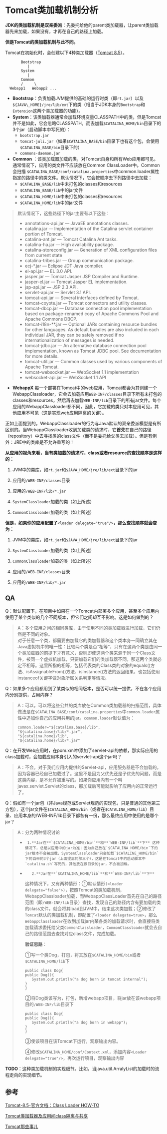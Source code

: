 # Tomcat类加载机制分析

**JDK的类加载机制是双亲委派**：先委托给他的parent类加载器，让parent类加载器先来加载，如果没有，才再在自己的路径上加载。

**但是Tomcat的类加载机制与此不同。**

Tomcat在初始化时，会创建以下4种类加载器（[Tomcat 8.5](http://tomcat.apache.org/tomcat-8.5-doc/class-loader-howto.html)）。

```text
       Bootstrap           
          |
       System              
          |
       Common          
       /     \
  Webapp1   Webapp2 ...
```

* **Bootstrap**：负责加载JVM提供的基础的运行时类（即`rt.jar`）以及`${JAVA\_HOME}/jre/lib/ext`下的类（相当于JDK本身的`Bootstrap`和`Extension`这两个类加载器的功能）。
* **System**：该类加载器通常会加载环境变量CLASSPATH中的类，但是Tomcat并不是如此，它会忽略CLASSPATH，而去加载`$CATALINA_HOME/bin`目录下的3个jar（启动脚本中写死的）：
  * `bootstrap.jar`
  * `tomcat-juli.jar`（如果`$CATALINA_BASE/bin`目录下也有这个包，会使用`$CATALINA_BASE/bin`目录下的）
  * `commons-daemon.jar` 
* **Common** ：该类加载器加载的类，对Tomcat自身和所有Web应用都可见。通常情况下，应用的类文件不应该放在Common ClassLoader中。Common会扫描 `$CATALINA_BASE/conf/catalina.properties`中common.loader属性指定的路径中的类文件。默认情况下，它会按顺序去下列路径中去加载：
  * `$CATALINA_BASE/lib`中未打包的classes和resources
  * `$CATALINA_BASE/lib`中的jar文件
  * `$CATALINA_HOME/lib`中未打包的classes和resources
  * `$CATALINA_HOME/lib`中的jar文件

> 默认情况下，这些路径下的jar主要有以下这些：
>
> * annotations-api.jar — JavaEE annotations classes.
> * catalina.jar — Implementation of the Catalina servlet container portion of Tomcat.
> * catalina-ant.jar — Tomcat Catalina Ant tasks.
> * catalina-ha.jar — High availability package.
> * catalina-storeconfig.jar — Generation of XML configuration files from current state
> * catalina-tribes.jar — Group communication package.
> * ecj-\*.jar — Eclipse JDT Java compiler.
> * el-api.jar — EL 3.0 API.
> * jasper.jar — Tomcat Jasper JSP Compiler and Runtime.
> * jasper-el.jar — Tomcat Jasper EL implementation.
> * jsp-api.jar — JSP 2.3 API.
> * servlet-api.jar — Servlet 3.1 API.
> * tomcat-api.jar — Several interfaces defined by Tomcat.
> * tomcat-coyote.jar — Tomcat connectors and utility classes.
> * tomcat-dbcp.jar — Database connection pool implementation based on package-renamed copy of Apache Commons Pool and Apache Commons DBCP.
> * tomcat-i18n-\*\*.jar — Optional JARs containing resource bundles for other languages. As default bundles are also included in each individual JAR, they can be safely removed if no internationalization of messages is needed.
> * tomcat-jdbc.jar — An alternative database connection pool implementation, known as Tomcat JDBC pool. See documentation for more details.
> * tomcat-util.jar — Common classes used by various components of Apache Tomcat.
> * tomcat-websocket.jar — WebSocket 1.1 implementation
> * websocket-api.jar — WebSocket 1.1 API

* **WebappX** 每一个部署在Tomcat中的web应用，Tomcat都会为其创建一个WebappClassloader，它会去加载应用`WEB-INF/classes`目录下所有未打包的classes和resources，然后再去加载`WEB-INF/lib`目录下的所有jar文件。每个应用的WebappClassloader都不同，因此，它加载的类只对本应用可见，其他应用不可见（这是实现web应用隔离的关键）。

正如上面提到的，WebappClassloader的行为与Java默认的双亲委派模型是有所区别的。当WebappClassloader收到加载类的请求时，它**首先**在自己的路径（repository）中去寻找类的class文件（而不是委托给父类去加载）。但是有例外：JRE中的类库是不允许重写的！

**从应用的视角来看，当有类加载的请求时，class或者resource的查找顺序是这样的：** 

 1. JVM中的类库，如`rt.jar`和`$JAVA_HOME/jre/lib/ext`目录下的jar

 2. 应用的`/WEB-INF/classes`目录 

3. 应用的`/WEB-INF/lib/*.jar` 

4. `SystemClassloader`加载的类（如上所述） 

5. `CommonClassloader`加载的类（如上所述）

**但是，如果你的应用配置了**`<loader delegate="true"/>`**，那么查找顺序就会变为：** 

 1. JVM中的类库，如`rt.jar`和`$JAVA_HOME/jre/lib/ext`目录下的jar 

2. `SystemClassloader`加载的类（如上所述） 

3. `CommonClassloader`加载的类（如上所述） 

4. 应用的`/WEB-INF/classes`目录 

5. 应用的`/WEB-INF/lib/*.jar`

## QA

Q：默认配置下，在项目中如果在一个Tomcat内部署多个应用，甚至多个应用内使用了某个类似的几个不同版本，但它们之间却互不影响。这是如何做到的？

> A：多个应用之间的相同类库，由于使用不同的类加载器进行加载，它们仍然是不同的对象。  
>  对于任意一个类，都需要由加载它的类加载器和这个类本身一同确立其在Java虚拟机中的唯一性：比较两个类是否“相等”，只有在这两个类是由同一个类加载器的前提下才有意义，否则即使这两个类来源于同一个Class文件，被同一个虚拟机加载，只要加载它们的类加载器不同，那这两个类就必定不相等。这里所指的相等，包括代表类的Class类的对象的equals\(\)方法、isAssignableFrom\(\)方法、isInstance\(\)方法的返回结果，也包括使用instanceof关键字做对象所属关系判定等情况。

Q：如果多个应用都用到了某类似的相同版本，是否可以统一提供，不在各个应用内分别提供，占用内存？

> A：可以，可以将这些公共的类库放在Common类加载器的扫描范围，具体做法是在`$CATALINA_BASE/conf/catalina.properties`中`common.loader`属性中追加你自己的应用共用的jar。`common.loader`默认值为：
>
> ```text
> common.loader="${catalina.base}/lib",
> "${catalina.base}/lib/*.jar",
> "${catalina.home}/lib",
> "${catalina.home}/lib/*.jar"
> ```

Q：在开发Web应用时，在pom.xml中添加了servlet-api的依赖，那实际应用的class加载时，会加载应用本身引入的servlet-api这个jar吗？

> A：不会。对于我们应用内提供的Servlet-api，应用服务器是不会加载的，因为容器已经自已加载过了。这里不是因为父优先还是子优先的问题，而是这类内容，是不允许被重写的。如果你应用内有一个叫javax.servlet.Servlet的class，那加载后可能就影响了应用内的正常运行了。

Q：假如有一个jar包（非Java规范或Servlet规范的实现包，只是普通的其他第三方包），这个jar文件在`$CATALINA_HOME/bin`（或者在`$CATALINA_HOME/lib`）目录、应用本身的/WEB-INF/lib目录下都各有一份，那么最终应用中使用的是哪个jar？

> A：分为两种情况讨论
>
> *      1.**Jar在**`$CATALINA_HOME/bin`**和**`WEB-INF/lib`**下** 这种情况下，总是以应用中的jar为准：因为自己放在`$CATALINA_HOME/bin`下的jar根本不会被加载，SystemClassloader只会加载`$CATALINE_HOME/bin`下的自带的3个jar（上面提高的那三个），这是在Tomcat中的启动脚本中`catalina.sh`写死的，其他放在该目录的jar，不会被加载。
> *        2.**Jar在**`$CATALINA_HOME/lib`**和**`WEB-INF/lib`**下**  
>   这种情况下，又有两种情形：①默认情形`(<loader delegate="false">)`，按照Tomcat的类加载机制，WebappClassloader加载，而WebappClassLoader首先在自己的路径范围（即`/WEB-INF/lib`目录）查找，发现自己的路径内含有要加载的类的class文件，就会将其load到JVM中，结束这次类加载；②修改了`Tomcat`默认的类加载机制，即配置了`<loader delegate=true>`，那么`WebappClassloader`在收到加载jar内某各类的加载请求时，会直接将类加载请求委托给父类`CommonClassloader`，`CommonClassloader`就会去自己的路径范围去查找对应class文件，完成加载。  
>
>
>   **验证思路**：
>
>   ①写一个类Dog，打包，将其放在`$CATALINA_HOME/bin`或者`$CATALINA_HOME/lib`下
>
>   ```text
>   public class Dog{
>   public Dog(){
>      System.out.println("a dog born in tomcat internal");
>   }
>   }
>   ```
>
>   ②将Dog类该写为，打包，新增webapp项目，将jar放在该webapp项目的`/WEB-INF/lib`目录下
>
>   ```text
>   public class Dog{
>   public Dog(){
>      System.out.println("a dog born in webapp");
>   }
>   }
>   ```
>
>   ③使该项目在该Tomcat下运行，观察输出内容。  
>
>
>   ④修改`$CATALINA_HOME/conf/Context.xml`，添加内容`<Loader delegate="true"/>`，再次运行项目，观察输出内容



**TODO**：这种类加载机制的实现细节。比如，当java.util.ArralyList的加载时的流程走向的实现细节。

## 参考

[Tomcat-8.5-官方文档：Class Loader HOW-TO](http://tomcat.apache.org/tomcat-8.5-doc/class-loader-howto.html)

 [Tomcat类加载器及应用间class隔离与共享 ](https://zhuanlan.zhihu.com/p/24168200)

[Tomcat那些事儿](https://zhuanlan.zhihu.com/tomcat)

